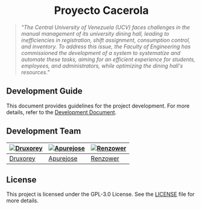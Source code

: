 <h1 align="center">Proyecto Cacerola</h1>

> _"The Central University of Venezuela (UCV) faces challenges in the manual management of its university dining hall, leading to inefficiencies in registration, shift assignment, consumption control, and inventory. To address this issue, the Faculty of Engineering has commissioned the development of a system to systematize and automate these tasks, aiming for an efficient experience for students, employees, and administrators, while optimizing the dining hall's resources."_

## Development Guide
This document provides guidelines for the project development. For more details, refer to the [Development Document](docs/DEVELOPMENT.md).

## Development Team

| [![Druxorey](https://github.com/druxorey.png?size=100)](https://github.com/druxorey) | [![Apurejose](https://github.com/Apurejose.png?size=10)](https://github.com/Apurejose) | [![Renzower](https://github.com/Renzower.png?size=100)](https://github.com/Renzower) |
| ------------------------------------------------------------------------------------ | -------------------------------------------------------------------------------------- | ------------------------------------------------------------------------------------ |
| [Druxorey](https://github.com/druxorey)                                              | [Apurejose](https://github.com/Apurejose)                                              | [Renzower](https://github.com/Renzower)                                              |

## License

This project is licensed under the GPL-3.0 License. See the [LICENSE](LICENSE) file for more details.